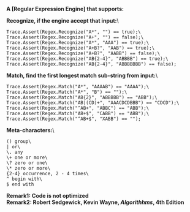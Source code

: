 


**A [Regular Expression Engine] that supports:**

**Recognize, if the engine accept that input:**\

    Trace.Assert(Regex.Recognize("A*", "") == true);\
    Trace.Assert(Regex.Recognize("A+", "") == false);\
    Trace.Assert(Regex.Recognize("A*", "AAA") == true);\
    Trace.Assert(Regex.Recognize("A+B?", "AAB") == true);\
    Trace.Assert(Regex.Recognize("A+B?", "AABB") == false);\
    Trace.Assert(Regex.Recognize("AB{2-4}", "ABBBB") == true);\
    Trace.Assert(Regex.Recognize("AB{2-4}", "ABBBBBBB") == false);

**Match, find the first longest match sub-string from input:**\

    Trace.Assert(Regex.Match("A*", "AAAAB") == "AAAA");\
    Trace.Assert(Regex.Match("A*", "B") == "");\
    Trace.Assert(Regex.Match("AB{2}", "ABBBBB") == "ABB");\
    Trace.Assert(Regex.Match("AB|(CD)+", "AAACDCDBBB") == "CDCD");\
    Trace.Assert(Regex.Match("^AB+", "ABBC") == "ABB");\
    Trace.Assert(Regex.Match("AB+$", "CABB") == "ABB");\
    Trace.Assert(Regex.Match("^AB+$", "XABB") == "");

**Meta-characters:**\

    () group\
    | or\
    \. any
    \+ one or more\
    \? zero or one\
    \* zero or more\
    {2-4} occurrence, 2 - 4 times\
    ^ begin with\
    $ end with


**Remark1: Code is not optimized**\
**Remark2: Robert Sedgewick, Kevin Wayne, *Algorithhms*, 4th Edition**